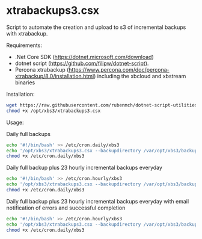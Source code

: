 # xtrabackups3.csx

Script to automate the creation and upload to s3 of incremental backups with xtrabackup.

Requirements:

- .Net Core SDK (https://dotnet.microsoft.com/download)
- dotnet script (https://github.com/filipw/dotnet-script).
- Percona xtrabackup (https://www.percona.com/doc/percona-xtrabackup/8.0/installation.html) including the xbcloud and xbstream binaries

Installation: 

```bash
wget https://raw.githubusercontent.com/rubenmch/dotnet-script-utilities/master/xtrabackups3.csx -O /opt/xbs3/xtrabackups3.csx
chmod +x /opt/xbs3/xtrabackups3.csx
```

Usage:

Daily full backups
```bash
echo '#!/bin/bash' >> /etc/cron.daily/xbs3
echo '/opt/xbs3/xtrabackups3.csx --backupdirectory /var/opt/xbs3/backup --incrementalbackups 0 --mysqluser myuser --mysqlpassword mypwd --s3accesskey mykey --s3secretkey mysecret --s3bucket bucket' >> /etc/cron.daily/xbs3
chmod +x /etc/cron.daily/xbs3
```

Daily full backup plus 23 hourly incremental backups everyday
```bash
echo '#!/bin/bash' >> /etc/cron.hourly/xbs3
echo '/opt/xbs3/xtrabackups3.csx --backupdirectory /var/opt/xbs3/backup --incrementalbackups 23 --mysqluser myuser --mysqlpassword mypwd --s3accesskey mykey --s3secretkey mysecret --s3bucket bucket' >> /etc/cron.hourly/xbs3
chmod +x /etc/cron.daily/xbs3
```

Daily full backup plus 23 hourly incremental backups everyday with email notification of errors and successful completion
```bash
echo '#!/bin/bash' >> /etc/cron.hourly/xbs3
echo '/opt/xbs3/xtrabackups3.csx --backupdirectory /var/opt/xbs3/backup --incrementalbackups 23 --mysqluser myuser --mysqlpassword mypwd --s3accesskey mykey --s3secretkey mysecret --s3bucket bucket --smtpuser myuser --smtppassword mypassword --smtphost smtp.gmail.com --smtpport 587 --smtpfrom me@gmail.com --smtpto you@gmail.com --notifyfull --notifyincremental' >> /etc/cron.hourly/xbs3
chmod +x /etc/cron.daily/xbs3
```

